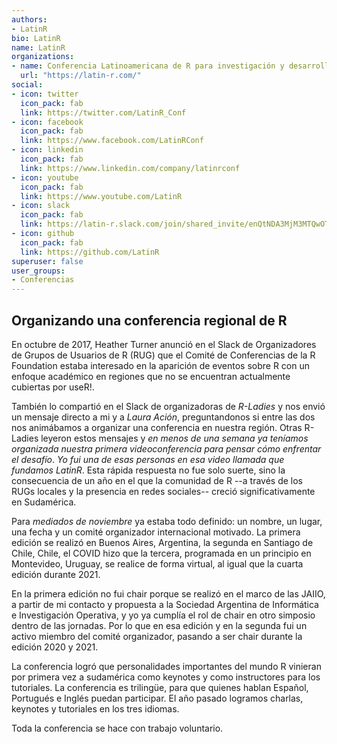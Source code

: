 ```yaml
---
authors:
- LatinR
bio: LatinR
name: LatinR
organizations:
- name: Conferencia Latinoamericana de R para investigación y desarrollo
  url: "https://latin-r.com/"
social:
- icon: twitter
  icon_pack: fab
  link: https://twitter.com/LatinR_Conf
- icon: facebook
  icon_pack: fab
  link: https://www.facebook.com/LatinRConf
- icon: linkedin
  icon_pack: fab
  link: https://www.linkedin.com/company/latinrconf
- icon: youtube
  icon_pack: fab
  link: https://www.youtube.com/LatinR  
- icon: slack
  icon_pack: fab
  link: https://latin-r.slack.com/join/shared_invite/enQtNDA3MjM3MTQwOTM1LTg3ZWMyNWU3MGI2MGM5YzU0MGU4NWE5NjYwMjBhMGZmYTQzYTA0ODZlOTE1NDc0YzIwM2NhYTJiNDQyZjMzZjc
- icon: github
  icon_pack: fab
  link: https://github.com/LatinR
superuser: false
user_groups:
- Conferencias
---
```


## Organizando una conferencia regional de R

En octubre de 2017, Heather Turner anunció en el Slack de Organizadores de Grupos de Usuarios de R (RUG) que el Comité de Conferencias de la R Foundation estaba interesado en la aparición de eventos sobre R con un enfoque académico en regiones que no se encuentran actualmente cubiertas por useR!. 

También lo compartió en el Slack de organizadoras de _R-Ladies_ y nos envió un mensaje directo a mi y a _Laura Ación_, preguntandonos si entre las dos nos animábamos a organizar una conferencia en nuestra región.  Otras R-Ladies leyeron estos mensajes y _en menos de una semana ya teníamos organizada nuestra primera videoconferencia para pensar cómo enfrentar el desafío_. _Yo fui una de esas personas en esa video llamada que fundamos LatinR_.
Esta rápida respuesta no fue solo suerte, sino la consecuencia de un año en el que la comunidad de R --a través de los RUGs locales y la presencia en redes sociales-- creció significativamente en Sudamérica. 

Para _mediados de noviembre_ ya estaba todo definido: un nombre, un lugar, una fecha y un comité organizador internacional motivado. La primera edición se realizó en Buenos Aires, Argentina, la segunda en Santiago de Chile, Chile, el COVID hizo que la tercera, programada en un principio en Montevideo, Uruguay, se realice de forma virtual, al igual que la cuarta edición durante 2021.

En la primera edición no fui chair porque se realizó en el marco de las JAIIO, a partir de mi contacto y propuesta a la Sociedad Argentina de Informática e Investigación Operativa, y yo ya cumplía el rol de chair en otro simposio dentro de las jornadas.  Por lo que en esa edición y en la segunda fui un activo miembro del comité organizador, pasando a ser chair durante la edición 2020 y 2021.

La conferencia logró que personalidades importantes del mundo R vinieran por primera vez a sudamérica como keynotes y como instructores para los tutoriales.  La conferencia es trilingüe, para que quienes hablan Español, Portugués e Inglés puedan participar.  El año pasado logramos charlas, keynotes y tutoriales en los tres idiomas.  

Toda la conferencia se hace con trabajo voluntario.